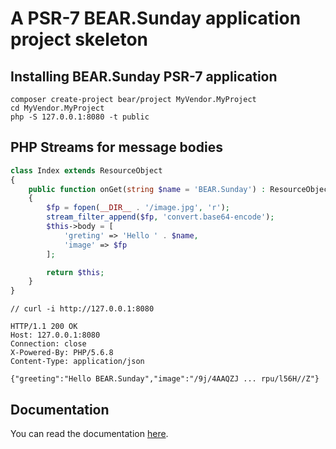 # A PSR-7 BEAR.Sunday application project skeleton

## Installing BEAR.Sunday PSR-7 application

```
composer create-project bear/project MyVendor.MyProject
cd MyVendor.MyProject
php -S 127.0.0.1:8080 -t public
```

## PHP Streams for message bodies

```php
class Index extends ResourceObject
{
    public function onGet(string $name = 'BEAR.Sunday') : ResourceObject
    {
        $fp = fopen(__DIR__ . '/image.jpg', 'r');
        stream_filter_append($fp, 'convert.base64-encode');
        $this->body = [
            'greting' => 'Hello ' . $name,
            'image' => $fp
        ];

        return $this;
    }
}
```

```
// curl -i http://127.0.0.1:8080

HTTP/1.1 200 OK
Host: 127.0.0.1:8080
Connection: close
X-Powered-By: PHP/5.6.8
Content-Type: application/json

{"greeting":"Hello BEAR.Sunday","image":"/9j/4AAQZJ ... rpu/l56H//Z"}
```
## Documentation

You can read the documentation [here](http://bearsunday.github.io/).
